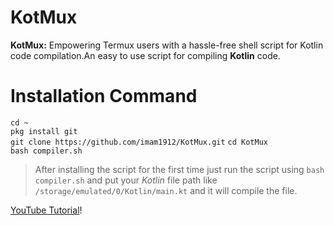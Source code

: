 # KotMux

**KotMux:** Empowering Termux users with a hassle-free shell script for Kotlin code compilation.An easy to use script for compiling **Kotlin** code.


# Installation Command

`cd ~`<br>
`pkg install git`<br>
`git clone https://github.com/imam1912/KotMux.git`
`cd KotMux`<br>
`bash compiler.sh`

>After installing the script for the first time just run the script using `bash compiler.sh` and put your *Kotlin* file path like `/storage/emulated/0/Kotlin/main.kt` and it will compile the file.


[YouTube Tutorial](https://youtu.be/Yh1iwORcRI0?si=aheY13HPLK2x-1kF)!
